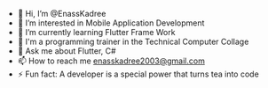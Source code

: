 - 👋 Hi, I’m @EnassKadree
- 👀 I’m interested in Mobile Application Development
- 🌱 I’m currently learning Flutter Frame Work
- 💼 I'm a programming trainer in the Technical Computer Collage
- 💬 Ask me about Flutter, C#
- 📫 How to reach me enasskadree2003@gmail.com 
- ⚡ Fun fact: A developer is a special power that turns tea into code 

